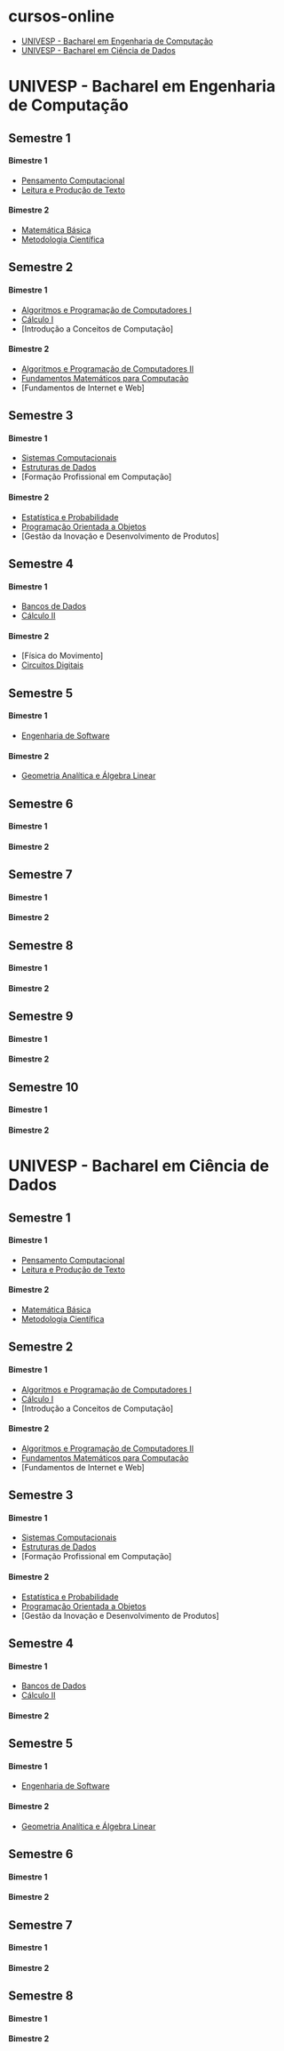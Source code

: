 # cursos-online

- [UNIVESP - Bacharel em Engenharia de Computação](#univesp---bacharel-em-engenharia-de-computação)
- [UNIVESP - Bacharel em Ciência de Dados](#univesp---bacharel-em-ci%C3%AAncia-de-dados)

# UNIVESP - Bacharel em Engenharia de Computação

## Semestre 1

#### Bimestre 1
- [Pensamento Computacional](https://www.youtube.com/playlist?list=PLxI8Can9yAHdhRx3TIqX_B3C20ETZEV_V)
- [Leitura e Produção de Texto](https://www.youtube.com/playlist?list=PLxI8Can9yAHemh_YJh9GtkIUljZbI7Tvw)

#### Bimestre 2
- [Matemática Básica](https://www.youtube.com/playlist?list=PLxI8Can9yAHfkC-n82rUOWb-A6LYi7U4a)
- [Metodologia Científica](https://www.youtube.com/playlist?list=PLxI8Can9yAHcZW4W6dht9temszDfmDsif)


## Semestre 2

#### Bimestre 1
- [Algoritmos e Programação de Computadores I](https://www.youtube.com/playlist?list=PLxI8Can9yAHcUdIGv9aaZqkt-z0fepFa8)
- [Cálculo I](https://www.youtube.com/playlist?list=PL2D9B691A704C6F7B)
- [Introdução a Conceitos de Computação]

#### Bimestre 2
- [Algoritmos e Programação de Computadores II](https://www.youtube.com/playlist?list=PLxI8Can9yAHfzI1njXYuMrtKcN5aLlCzw)
- [Fundamentos Matemáticos para Computação](https://www.youtube.com/playlist?list=PLxI8Can9yAHfMN2osQotoGDpPhW2XAWqZ)
- [Fundamentos de Internet e Web]

## Semestre 3

#### Bimestre 1
- [Sistemas Computacionais](https://www.youtube.com/playlist?list=PLxI8Can9yAHc4vnZM_lZmsPy8CaB215cz)
- [Estruturas de Dados](https://www.youtube.com/playlist?list=PLxI8Can9yAHf8k8LrUePyj0y3lLpigGcl)
- [Formação Profissional em Computação]

#### Bimestre 2
- [Estatística e Probabilidade](https://www.youtube.com/playlist?list=PLxI8Can9yAHdJq561NyRN9wZpTqVJn0Z0)
- [Programação Orientada a Objetos](https://www.youtube.com/watch?v=tHXO_j4RfGw&list=PLxI8Can9yAHewZWSrlhpId71bk5N_W7W1)
- [Gestão da Inovação e Desenvolvimento de Produtos]

## Semestre 4

#### Bimestre 1
- [Bancos de Dados](https://www.youtube.com/playlist?list=PLxI8Can9yAHeHQr2McJ01e-ANyh3K0Lfq)
- [Cálculo II](https://www.youtube.com/playlist?list=PLxI8Can9yAHeZfF4HwiVmv4D6n3acKLER)

#### Bimestre 2
- [Física do Movimento]
- [Circuitos Digitais](https://www.youtube.com/watch?v=Fe6jf0DE9vs&list=PLxI8Can9yAHeOu5qbUa-Pc4hf2VB1Rw1_)

## Semestre 5

#### Bimestre 1
- [Engenharia de Software](https://www.youtube.com/playlist?list=PLxI8Can9yAHfeoA_yMm9iKJVxQprljmL9)

#### Bimestre 2
- [Geometria Analítica e Álgebra Linear](https://www.youtube.com/playlist?list=PLxI8Can9yAHdDIbEMgrt1n-FdoQfLu2-t)

## Semestre 6

#### Bimestre 1

#### Bimestre 2

## Semestre 7

#### Bimestre 1

#### Bimestre 2

## Semestre 8

#### Bimestre 1

#### Bimestre 2

## Semestre 9

#### Bimestre 1

#### Bimestre 2

## Semestre 10

#### Bimestre 1

#### Bimestre 2

# UNIVESP - Bacharel em Ciência de Dados

## Semestre 1

#### Bimestre 1
- [Pensamento Computacional](https://www.youtube.com/playlist?list=PLxI8Can9yAHdhRx3TIqX_B3C20ETZEV_V)
- [Leitura e Produção de Texto](https://www.youtube.com/playlist?list=PLxI8Can9yAHemh_YJh9GtkIUljZbI7Tvw)

#### Bimestre 2
- [Matemática Básica](https://www.youtube.com/playlist?list=PLxI8Can9yAHfkC-n82rUOWb-A6LYi7U4a)
- [Metodologia Científica](https://www.youtube.com/playlist?list=PLxI8Can9yAHcZW4W6dht9temszDfmDsif)


## Semestre 2

#### Bimestre 1
- [Algoritmos e Programação de Computadores I](https://www.youtube.com/playlist?list=PLxI8Can9yAHcUdIGv9aaZqkt-z0fepFa8)
- [Cálculo I](https://www.youtube.com/playlist?list=PL2D9B691A704C6F7B)
- [Introdução a Conceitos de Computação]

#### Bimestre 2
- [Algoritmos e Programação de Computadores II](https://www.youtube.com/playlist?list=PLxI8Can9yAHfzI1njXYuMrtKcN5aLlCzw)
- [Fundamentos Matemáticos para Computação](https://www.youtube.com/playlist?list=PLxI8Can9yAHfMN2osQotoGDpPhW2XAWqZ)
- [Fundamentos de Internet e Web]

## Semestre 3

#### Bimestre 1
- [Sistemas Computacionais](https://www.youtube.com/playlist?list=PLxI8Can9yAHc4vnZM_lZmsPy8CaB215cz)
- [Estruturas de Dados](https://www.youtube.com/playlist?list=PLxI8Can9yAHf8k8LrUePyj0y3lLpigGcl)
- [Formação Profissional em Computação]

#### Bimestre 2
- [Estatística e Probabilidade](https://www.youtube.com/playlist?list=PLxI8Can9yAHdJq561NyRN9wZpTqVJn0Z0)
- [Programação Orientada a Objetos](https://www.youtube.com/watch?v=tHXO_j4RfGw&list=PLxI8Can9yAHewZWSrlhpId71bk5N_W7W1)
- [Gestão da Inovação e Desenvolvimento de Produtos]

## Semestre 4

#### Bimestre 1
- [Bancos de Dados](https://www.youtube.com/playlist?list=PLxI8Can9yAHeHQr2McJ01e-ANyh3K0Lfq)
- [Cálculo II](https://www.youtube.com/playlist?list=PLxI8Can9yAHeZfF4HwiVmv4D6n3acKLER)

#### Bimestre 2

## Semestre 5

#### Bimestre 1
- [Engenharia de Software](https://www.youtube.com/playlist?list=PLxI8Can9yAHfeoA_yMm9iKJVxQprljmL9)

#### Bimestre 2
- [Geometria Analítica e Álgebra Linear](https://www.youtube.com/playlist?list=PLxI8Can9yAHdDIbEMgrt1n-FdoQfLu2-t)

## Semestre 6

#### Bimestre 1

#### Bimestre 2

## Semestre 7

#### Bimestre 1

#### Bimestre 2

## Semestre 8

#### Bimestre 1

#### Bimestre 2
